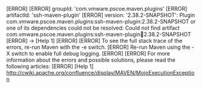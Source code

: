 [ERROR] 
[ERROR] groupId: 'com.vmware.pscoe.maven.plugins'
[ERROR] artifactId: 'ssh-maven-plugin'
[ERROR] version: '2.38.2-SNAPSHOT': Plugin com.vmware.pscoe.maven.plugins:ssh-maven-plugin:2.38.2-SNAPSHOT or one of its dependencies could not be resolved: Could not find artifact com.vmware.pscoe.maven.plugins:ssh-maven-plugin:jar:2.38.2-SNAPSHOT
[ERROR] -> [Help 1]
[ERROR] 
[ERROR] To see the full stack trace of the errors, re-run Maven with the -e switch.
[ERROR] Re-run Maven using the -X switch to enable full debug logging.
[ERROR] 
[ERROR] For more information about the errors and possible solutions, please read the following articles:
[ERROR] [Help 1] http://cwiki.apache.org/confluence/display/MAVEN/MojoExecutionException
